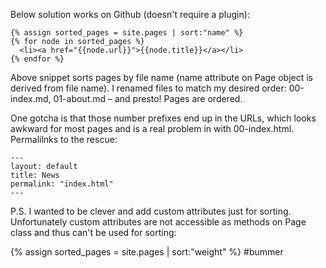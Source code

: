

Below solution works on Github (doesn't require a plugin):

	{% assign sorted_pages = site.pages | sort:"name" %}
	{% for node in sorted_pages %}
	  <li><a href="{{node.url}}">{{node.title}}</a></li>
	{% endfor %}

Above snippet sorts pages by file name (name attribute on Page object is derived from file name). I renamed files to match my desired order: 00-index.md, 01-about.md – and presto! Pages are ordered.

One gotcha is that those number prefixes end up in the URLs, which looks awkward for most pages and is a real problem in with 00-index.html. Permalilnks to the rescue:

	---
	layout: default
	title: News
	permalink: "index.html"
	---

P.S. I wanted to be clever and add custom attributes just for sorting. Unfortunately custom attributes are not accessible as methods on Page class and thus can't be used for sorting:

{% assign sorted_pages = site.pages | sort:"weight" %} #bummer

